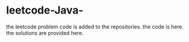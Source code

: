 # leetcode-Java-
the leetcode problem code is added to the repositories.
the code is here.
the solutions are provided here.














